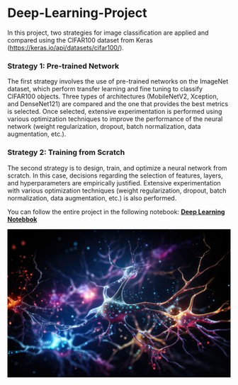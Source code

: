 # Deep-Learning-Project
In this project, two strategies for image classification are applied and compared using the CIFAR100 dataset from Keras (https://keras.io/api/datasets/cifar100/).

### **Strategy 1: Pre-trained Network**
The first strategy involves the use of pre-trained networks on the ImageNet dataset, which perform transfer learning and fine tuning to classify CIFAR100 objects. Three types of architectures (MobileNetV2, Xception, and DenseNet121) are compared and the one that provides the best metrics is selected. Once selected, extensive experimentation is performed using various optimization techniques to improve the performance of the neural network (weight regularization, dropout, batch normalization, data augmentation, etc.).

### **Strategy 2: Training from Scratch**
The second strategy is to design, train, and optimize a neural network from scratch. In this case, decisions regarding the selection of features, layers, and hyperparameters are empirically justified. Extensive experimentation with various optimization techniques (weight regularization, dropout, batch normalization, data augmentation, etc.) is also performed.

You can follow the entire project in the following notebook:
**[Deep Learning Notebbok](Deep_Learning_Notebook.ipynb)**

![Deep Learning Background](neuronal_network.jpg)
